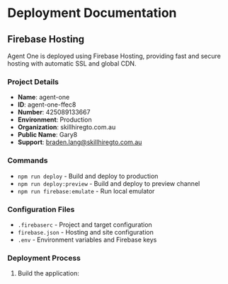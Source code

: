 # Deployment Documentation

## Firebase Hosting

Agent One is deployed using Firebase Hosting, providing fast and secure hosting with automatic SSL and global CDN.

### Project Details
- **Name**: agent-one
- **ID**: agent-one-ffec8
- **Number**: 425089133667
- **Environment**: Production
- **Organization**: skillhiregto.com.au
- **Public Name**: Gary8
- **Support**: braden.lang@skillhiregto.com.au

### Commands

- `npm run deploy` - Build and deploy to production
- `npm run deploy:preview` - Build and deploy to preview channel
- `npm run firebase:emulate` - Run local emulator

### Configuration Files

- `.firebaserc` - Project and target configuration
- `firebase.json` - Hosting and site configuration
- `.env` - Environment variables and Firebase keys

### Deployment Process

1. Build the application:
